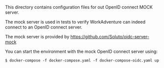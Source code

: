 This directory contains configuration files for out OpenID connect MOCK server.

The mock server is used in tests to verify WorkAdventure can indeed connect to an OpenID connect
server.

The mock server is provided by https://github.com/Soluto/oidc-server-mock

You can start the environment with the mock OpenID connect server using:

```console
$ docker-compose -f docker-compose.yaml -f docker-compose-oidc.yaml up
```
